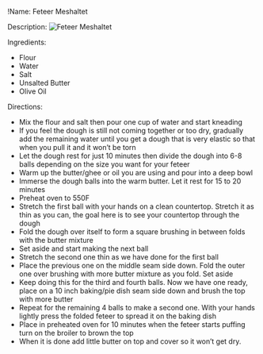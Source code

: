 !Name: Feteer Meshaltet

Description:
![Feteer Meshaltet](https://www.themealdb.com/images/media/meals/9f4z6v1598734293.jpg "Feteer Meshaltet")

Ingredients:
- Flour
- Water
- Salt
- Unsalted Butter
- Olive Oil

Directions:
- Mix the flour and salt then pour one cup of water and start kneading
- If you feel the dough is still not coming together or too dry, gradually add the remaining water until you get a dough that is very elastic so that when you pull it and it won’t be torn
- Let the dough rest for just 10 minutes then divide the dough into 6-8 balls depending on the size you want for your feteer
- Warm up the butter/ghee or oil you are using and pour into a deep bowl
- Immerse the dough balls into the warm butter. Let it rest for 15 to 20 minutes
- Preheat oven to 550F
- Stretch the first ball with your hands on a clean countertop. Stretch it as thin as you can, the goal here is to see your countertop through the dough
- Fold the dough over itself to form a square brushing in between folds with the butter mixture
- Set aside and start making the next ball
- Stretch the second one thin as we have done for the first ball
- Place the previous one on the middle seam side down. Fold the outer one over brushing with more butter mixture as you fold. Set aside
- Keep doing this for the third and fourth balls. Now we have one ready, place on a 10 inch baking/pie dish seam side down and brush the top with more butter
- Repeat for the remaining 4 balls to make a second one. With your hands lightly press the folded feteer to spread it on the baking dish
- Place in preheated oven for 10 minutes when the feteer starts puffing turn on the broiler to brown the top
- When it is done add little butter on top and cover so it won’t get dry.
